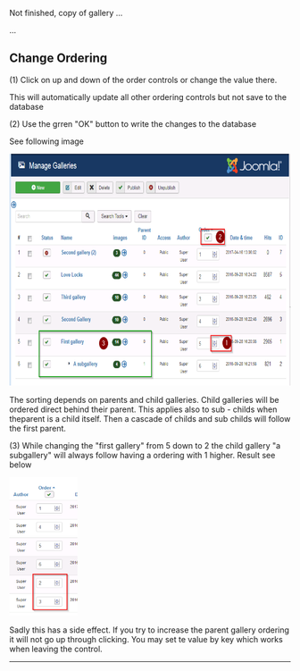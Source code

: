 
Not finished, copy of gallery ...

<p>...</p>
<h2>Change Ordering</h2>
<p>(1) Click on up and down of the order controls or change the value there.</p>
<p>     This will automatically update all other ordering controls but not save to the database</p>
<p>(2) Use the grren "OK" button to write the changes to the database</p>
<p>See following image</p>
<p><img src="https://github.com/RSGallery2/RSGallery2_Project/blob/master/Documentation/Images/GalleriesOrdering01.png?raw=true" width="701" height="415" /></p>
<p> </p>
<p><span class="short_text" lang="en"><span class="">The sorting depends on parents and child galleries. Child galleries will be ordered direct behind their parent. This applies also to sub - childs when theparent is a child itself. Then a cascade of childs and sub childs will follow the first parent.<br /></span></span></p>
<p><span class="short_text" lang="en"><span class="">(3) While changing the "first gallery" from 5 down to 2 the child gallery "a subgallery" will always follow having a ordering with 1 higher. Result see below<br /></span></span></p>
<p><img src="https://github.com/RSGallery2/RSGallery2_Project/blob/master/Documentation/Images/GalleriesOrdering02.png?raw=true" width="122" height="248" /></p>
<p>Sadly this has a side effect. If you try to increase the parent gallery ordering it will not go up through clicking. You may set te value by key which works when leaving the control.</p>
<p> </p>

---